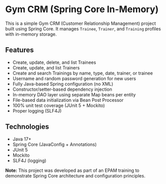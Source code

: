 # Gym CRM (Spring Core In-Memory)

This is a simple Gym CRM (Customer Relationship Management) project built using Spring Core. It manages `Trainee`, `Trainer`, and `Training` profiles with in-memory storage.

## Features

- Create, update, delete, and list Trainees
- Create, update, and list Trainers
- Create and search Trainings by name, type, date, trainer, or trainee
- Username and random password generation for new users
- Fully Java-based Spring configuration (no XML)
- Constructor/setter-based dependency injection
- In-memory DAO layer using separate Map beans per entity
- File-based data initialization via Bean Post Processor
- 100% unit test coverage (JUnit 5 + Mockito)
- Proper logging (SLF4J)

## Technologies

- Java 17+
- Spring Core (JavaConfig + Annotations)
- JUnit 5
- Mockito
- SLF4J (logging)



**Note:** This project was developed as part of an EPAM training to demonstrate Spring Core architecture and configuration principles.
